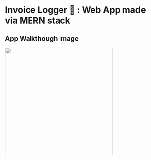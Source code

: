 # Invoice Logger 📄 : Web App made via MERN stack
## App Walkthough Image
<img src="http://g.recordit.co/llHbDjoh4N.gif" width=350><br>
